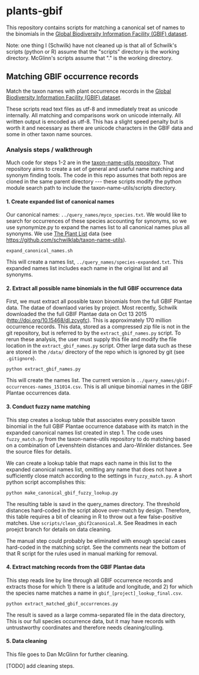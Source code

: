 plants-gbif
=================

This repository contains scripts for matching a canonical set of names to the binomials in the [Global Biodiversity Information Facility (GBIF) dataset][GBIF].

Note: one thing I (Schwilk) have not cleaned up is that all of Schwilk's scripts (python or R) assume that the "scripts" directory is the working directory. McGlinn's scripts assume that "." is the working directory.

Matching GBIF occurrence records
--------------------------------

Match the taxon names with plant occurrence records in the [Global Biodiversity Information Facility (GBIF) dataset][GBIF]. 

These scripts read text files as utf-8 and immediately treat as unicode internally. All matching and comparisons work on unicode internally. All written output is encoded as utf-8. This has a slight speed penalty but is worth it and necessary as there are unicode characters in the GBIF data and some in other taxon name sources.

### Analysis steps / walkthrough ###

Much code for steps 1-2 are in the [taxon-name-utils repository](https://github.com/schwilklab/taxon-name-utils). That repository aims to create a set of general and useful name matching and synonym finding tools. The code in this repo assumes that both repos are cloned in the same parent directory --- these scripts modify the python module search path to include the taxon-name-utils/scripts directory.

#### 1. Create expanded list of canonical names ####

Our canonical names: `../query_names/myco_species.txt`.  We would like to search for occurrences of these species accounting for synonyms, so we use synonymize.py to expand the names list to all canonical names plus all synonyms. We use [The Plant List][TPL] data (see https://github.com/schwilklab/taxon-name-utils).

```
expand_canonical_names.sh
```

This will create a names list, `../query_names/species-expanded.txt`. This expanded names list includes each name in the original list and all synonyms.

#### 2. Extract all possible name binomials in the full GBIF occurrence data ####

First, we must extract all possible taxon binomials from the full GBIF Plantae data. The datae of downlaod varies by project. Most recently, Schwilk downloaded the the full GBIF Plantae data on Oct 13 2015 (http://doi.org/10.15468/dl.zcygfc). This is approximately 170  million occurrence records. This data, stored as a compressed zip file is not in the git repository, but is referred to by the `extract_gbif_names.py` script. To rerun these analysis, the user must supply this file and modify the file location in the `extract_gbif_names.py` script. Other large data such as these are stored in the `/data/` directory of the repo which is ignored by git (see `.gitignore`).

```
python extract_gbif_names.py
```

This will create the names list. The current version is `../query_names/gbif-occurrences-names_151014.csv`. This is all unique binomial names in the GBIF Plantae occurrences data.

#### 3. Conduct fuzzy name matching ####

This step creates a lookup table that associates every possible taxon binomial in the full GBIF Plantae occurrence database with its match in the expanded canonical names list created in step 1. The code uses `fuzzy_match.py` from the taxon-name-utils repository to do matching based on a combination of Levenshtein distances and Jaro-Winkler distances. See the source files for details.

We can create a lookup table that maps each name in this list to the expanded canonical names list, omitting any name that does not have a sufficiently close match according to the settings in `fuzzy_match.py`. A short python script accomplishes this:

```
python make_canonical_gbif_fuzzy_lookup.py
```

The resulting table is savd in the query_names directory. The threshold distances hard-coded in the script above over-match by design. Therefore, this table requires a bit of cleaning in R to throw out a few false-positive matches. Use `scripts/clean_gbif2canonical.R`. See Readmes in each proejct branch for details on data cleaning.

The manual step could probably be eliminated with enough special cases hard-coded in the matching script. See the comments near the bottom of that R script for the rules used in manual marking for removal.

#### 4. Extract matching records from the GBIF Plantae data ####

This step reads line by line through all GBIF occurrence records  and extracts those for which 1) there is a latitude and longitude, and 2) for which the species name matches a name in `gbif_[project]_lookup_final.csv`.

```
python extract_matched_gbif_occurrences.py

```

The result is saved as a large comma-separated file in the data directory, This is our full species occurrence data, but it may have records with untrustworthy coordinates and therefore needs cleaning/culling.

#### 5. Data cleaning ####

This file goes to Dan McGlinn for further cleaning.

[TODO] add cleaning steps.

[GBIF]: http://www.gbif.org/
[TPL]: http://www.theplantlist.org/



